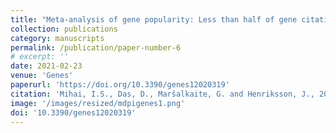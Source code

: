 ```yaml
---
title: "Meta-analysis of gene popularity: Less than half of gene citations stem from gene regulatory networks"
collection: publications
category: manuscripts
permalink: /publication/paper-number-6
# excerpt: ''
date: 2021-02-23
venue: 'Genes'
paperurl: 'https://doi.org/10.3390/genes12020319'
citation: 'Mihai, I.S., Das, D., Maršalkaite, G. and Henriksson, J., 2021. Meta-analysis of gene popularity: Less than half of gene citations stem from gene regulatory networks. <i>Genes<i/>, 12(2), p.319.'
image: '/images/resized/mdpigenes1.png'
doi: '10.3390/genes12020319'
---
```

